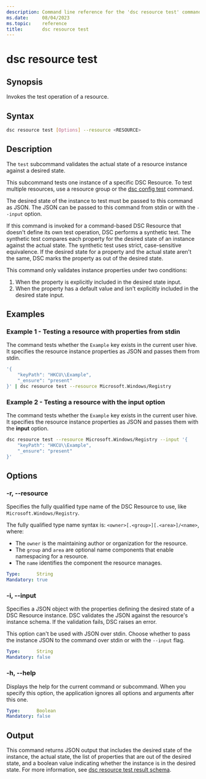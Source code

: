 ```yaml
---
description: Command line reference for the 'dsc resource test' command
ms.date:     08/04/2023
ms.topic:    reference
title:       dsc resource test
---
```


# dsc resource test

## Synopsis

Invokes the test operation of a resource.

## Syntax

```sh
dsc resource test [Options] --resource <RESOURCE>
```

## Description

The `test` subcommand validates the actual state of a resource instance against a desired state.

This subcommand tests one instance of a specific DSC Resource. To test multiple resources, use a
resource group or the [dsc config test][01] command.

The desired state of the instance to test must be passed to this command as JSON. The JSON can be
passed to this command from stdin or with the `--input` option.

If this command is invoked for a command-based DSC Resource that doesn't define its own test
operation, DSC performs a synthetic test. The synthetic test compares each property for the desired
state of an instance against the actual state. The synthetic test uses strict, case-sensitive
equivalence. If the desired state for a property and the actual state aren't the same, DSC marks
the property as out of the desired state.

This command only validates instance properties under two conditions:

1. When the property is explicitly included in the desired state input.
1. When the property has a default value and isn't explicitly included in the desired state input.

## Examples

### Example 1 - Testing a resource with properties from stdin

The command tests whether the `Example` key exists in the current user hive. It specifies the
resource instance properties as JSON and passes them from stdin.

```sh
'{
    "keyPath": "HKCU\\Example",
    "_ensure": "present"
}' | dsc resource test --resource Microsoft.Windows/Registry
```

### Example 2 - Testing a resource with the input option

The command tests whether the `Example` key exists in the current user hive. It specifies the
resource instance properties as JSON and passes them with the **input** option.

```sh
dsc resource test --resource Microsoft.Windows/Registry --input '{
    "keyPath": "HKCU\\Example",
    "_ensure": "present"
}'
```

## Options

### -r, --resource

Specifies the fully qualified type name of the DSC Resource to use, like
`Microsoft.Windows/Registry`.

The fully qualified type name syntax is: `<owner>[.<group>][.<area>]/<name>`, where:

- The `owner` is the maintaining author or organization for the resource.
- The `group` and `area` are optional name components that enable namespacing for a resource.
- The `name` identifies the component the resource manages.

```yaml
Type:      String
Mandatory: true
```

### -i, --input

Specifies a JSON object with the properties defining the desired state of a DSC Resource instance.
DSC validates the JSON against the resource's instance schema. If the validation fails, DSC raises
an error.

This option can't be used with JSON over stdin. Choose whether to pass the instance JSON to the
command over stdin or with the `--input` flag.

```yaml
Type:      String
Mandatory: false
```

### -h, --help

Displays the help for the current command or subcommand. When you specify this option, the
application ignores all options and arguments after this one.

```yaml
Type:      Boolean
Mandatory: false
```

## Output

This command returns JSON output that includes the desired state of the instance, the actual state,
the list of properties that are out of the desired state, and a boolean value indicating whether
the instance is in the desired state. For more information, see
[dsc resource test result schema][02].

[01]: ../config/test.md
[02]: ../../schemas/outputs/resource/test.md
